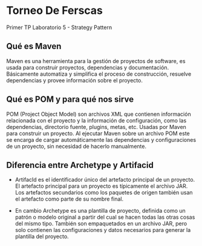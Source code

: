 # Torneo De Ferscas
Primer TP Laboratorio 5 - Strategy Pattern

## Qué es Maven
Maven es una herramienta para la gestión de proyectos de software, es usada para construir proyectos, dependencias y documentación. Básicamente automatiza y simplifica el proceso de construcción, resuelve dependencias y provee información sobre el proyecto.

## Qué es POM y para qué nos sirve
POM (Project Object Model) son archivos XML que contienen información relacionada con el proyecto y la información de configuración, como las dependencias, directorio fuente, plugins, metas, etc. Usadas por Maven para construir un proyecto.
Al ejecutar Maven sobre un archivo POM este se encarga de cargar automáticamente las dependencias y configuraciones de un proyecto, sin necesidad de hacerlo manualmente.

## Diferencia entre Archetype y Artifacid

- ArtifacId es el identificador único del artefacto principal de un proyecto. El artefacto principal para un proyecto es típicamente el archivo JAR. Los artefactos secundarios como los paquetes de origen también usan el artefacto como parte de su nombre final.

- En cambio Archetype es una plantilla de proyecto, definida como un patrón o modelo original a partir del cual se hacen todas las otras cosas del mismo tipo. También son empaquetados en un archivo JAR, pero solo contienen las configuraciones y datos necesarios para generar la plantilla del proyecto.
